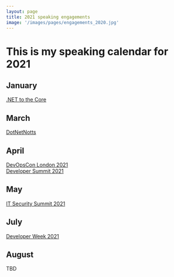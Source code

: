 ```yaml
---
layout: page
title: 2021 speaking engagements
image: '/images/pages/engagements_2020.jpg'
---
```


# This is my speaking calendar for 2021

January
---
[.NET to the Core](https://www.meetup.com/NET-to-the-Core/events/275247089/)  

March
---
[DotNetNotts](https://www.meetup.com/dotnetnotts/events/276911331)  

April
---
[DevOpsCon London 2021](https://devopscon.io/business-company-culture/devops-during-covid-19-what-did-we-learn/)  
[Developer Summit 2021](https://wurreka.com/ict/virtual-conference/gids-2021/speaker/matteo-emili)  

May
---
[IT Security Summit 2021](https://it-security-summit.de/conference-day/how-to-make-security-pervasive-without-falling-into-the-devsecops-trap/)  

July
---
[Developer Week 2021](https://www.developer-week.de/en/program-2020/#/tag-4)  

August
---
TBD
